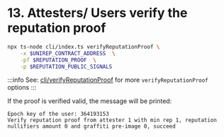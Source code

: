 # 13. Attesters/ Users verify the reputation proof

```bash
npx ts-node cli/index.ts verifyReputationProof \
    -x $UNIREP_CONTRACT_ADDRESS  \
    -pf $REPUTATION_PROOF  \
    -p $REPUTATION_PUBLIC_SIGNALS
```

:::info
See: [cli/verifyReputationProof](../../cli/reputation-proof.md#verifyreputationproof) for more `verifyReputationProof` options
:::

If the proof is verified valid, the message will be printed:

```
Epoch key of the user: 364193153
Verify reputation proof from attester 1 with min rep 1, reputation nullifiers amount 0 and graffiti pre-image 0, succeed
```
